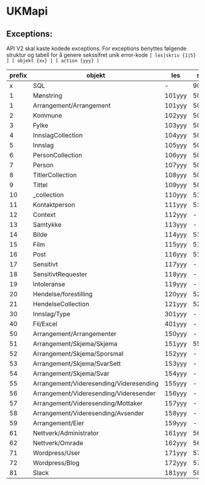 UKMapi
======

## Exceptions:
API V2 skal kaste kodede exceptions. For exceptions benyttes følgende struktur og tabell for å genere sekssifret unik error-kode
`[ les|skriv {1|5} ] [ objekt {xx} ] [ action {yyy} ]`

prefix | objekt | les | skriv
------------ | ------------- | ------------ | -------------
 x | SQL | - | 901yyy 
1 | Mønstring | 101yyy | 501yyy
1 | Arrangement/Arrangement | 101yyy | 501yyy
2 | Kommune | 102yyy | 502yyy
3 | Fylke | 103yyy | 503yyy
4 | InnslagCollection | 104yyy | 504yyy
5 | Innslag | 105yyy | 505yyy
6 | PersonCollection | 106yyy | 506yyy
7 | Person | 107yyy | 507yyy
8 | TitlerCollection | 108yyy | 508yyy
9 | Tittel | 109yyy | 509yyy
10 | _collection | 110yyy | 511yyy
11 | Kontaktperson | 111yyy | 511yyy
12 | Context | 112yyy | -
13 | Samtykke | 113yyy | -
14 | Bilde | 114yyy | 514yyy
15 | Film | 115yyy | 515yyy
16 | Post | 116yyy | 516yyy
17 | Sensitivt | 117yyy | -
18 | SensitivtRequester | 118yyy | - 
19 | Intoleranse | 119yyy | -
20 | Hendelse/forestilling | 120yyy | 520yyy
21 | HendelseCollection | 121yyy | 521yyy
30 | Innslag/Type | 301yyy | - 
40 | Fil/Excel | 401yyy | - 
50 | Arrangement/Arrangementer | 150yyy | -
51 | Arrangement/Skjema/Skjema | 151yyy | 551yyy
52 | Arrangement/Skjema/Sporsmal | 152yyy | -
53 | Arrangement/Skjema/SvarSett | 153yyy | -
54 | Arrangement/Skjema/Svar | 154yyy | -  
55 | Arrangement/Videresending/Videresending | 155yyy | - 
56 | Arrangement/Videresending/Videresender | 156yyy | - 
57 | Arrangement/Videresending/Mottaker | 157yyy | - 
58 | Arrangement/Videresending/Avsender | 158yyy | - 
59 | Arrangement/Eier | 159yyy | - 
61 | Nettverk/Administrator | 161yyy | 561yyy
62 | Nettverk/Omrade | 162yyy | 562yyy
71 | Wordpress/User | 171yyy | 571yyy
72 | Wordpress/Blog | 172yyy | 572yyy
81 | Slack | 181yyy | 581yyy